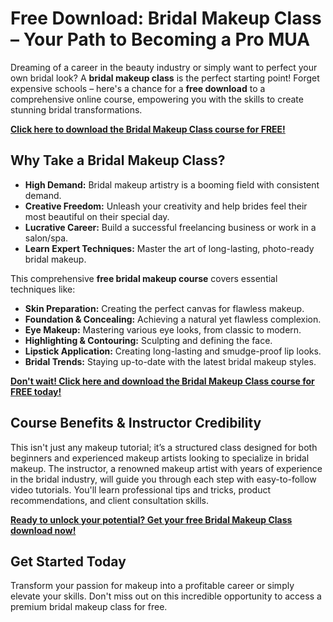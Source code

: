 # Free Download: Bridal Makeup Class – Your Path to Becoming a Pro MUA

Dreaming of a career in the beauty industry or simply want to perfect your own bridal look? A **bridal makeup class** is the perfect starting point! Forget expensive schools – here's a chance for a **free download** to a comprehensive online course, empowering you with the skills to create stunning bridal transformations.

[**Click here to download the Bridal Makeup Class course for FREE!**](https://udemywork.com/bridal-makeup-class)

## Why Take a Bridal Makeup Class?

*   **High Demand:** Bridal makeup artistry is a booming field with consistent demand.
*   **Creative Freedom:** Unleash your creativity and help brides feel their most beautiful on their special day.
*   **Lucrative Career:** Build a successful freelancing business or work in a salon/spa.
*   **Learn Expert Techniques:** Master the art of long-lasting, photo-ready bridal makeup.

This comprehensive **free bridal makeup course** covers essential techniques like:

*   **Skin Preparation:** Creating the perfect canvas for flawless makeup.
*   **Foundation & Concealing:** Achieving a natural yet flawless complexion.
*   **Eye Makeup:** Mastering various eye looks, from classic to modern.
*   **Highlighting & Contouring:** Sculpting and defining the face.
*   **Lipstick Application:** Creating long-lasting and smudge-proof lip looks.
*   **Bridal Trends:** Staying up-to-date with the latest bridal makeup styles.

[**Don't wait! Click here and download the Bridal Makeup Class course for FREE today!**](https://udemywork.com/bridal-makeup-class)

## Course Benefits & Instructor Credibility

This isn't just any makeup tutorial; it’s a structured class designed for both beginners and experienced makeup artists looking to specialize in bridal makeup. The instructor, a renowned makeup artist with years of experience in the bridal industry, will guide you through each step with easy-to-follow video tutorials. You'll learn professional tips and tricks, product recommendations, and client consultation skills.

[**Ready to unlock your potential? Get your free Bridal Makeup Class download now!**](https://udemywork.com/bridal-makeup-class)

## Get Started Today

Transform your passion for makeup into a profitable career or simply elevate your skills. Don't miss out on this incredible opportunity to access a premium bridal makeup class for free.

